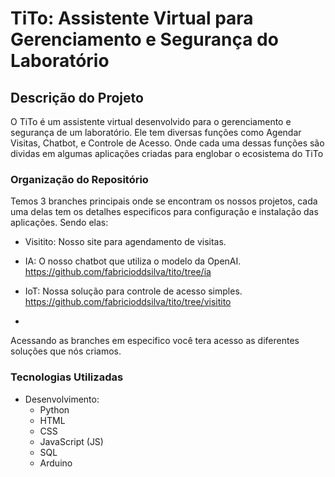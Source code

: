 # TiTo: Assistente Virtual para Gerenciamento e Segurança do Laboratório

## Descrição do Projeto
O TiTo é um assistente virtual desenvolvido para o gerenciamento e segurança de um laboratório. Ele tem diversas funções como Agendar Visitas, Chatbot, e Controle de Acesso. Onde cada uma dessas funções são dividas em algumas aplicações criadas para englobar o ecosistema do TiTo 

### Organização do Repositório
Temos 3 branches principais onde se encontram os nossos projetos, cada uma delas tem os detalhes especificos para configuração e instalação das aplicações. 
Sendo elas:
- Visitito: Nosso site para agendamento de visitas.
   
- IA: O nosso chatbot que utiliza o modelo da OpenAI. https://github.com/fabricioddsilva/tito/tree/ia
  
- IoT: Nossa solução para controle de acesso simples. https://github.com/fabricioddsilva/tito/tree/visitito
- 
Acessando as branches em especifico você tera acesso as diferentes soluções que nós criamos.
  
### Tecnologias Utilizadas
- Desenvolvimento:
  - Python
  - HTML
  - CSS
  - JavaScript (JS)
  - SQL
  - Arduino
    
